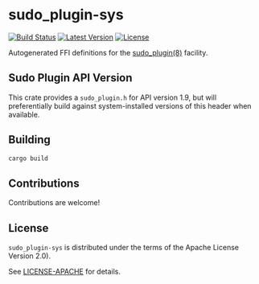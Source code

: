 # sudo_plugin-sys

[![Build Status](https://travis-ci.org/square/sudo_pair.svg?branch=master)](https://travis-ci.org/square/sudo_pair)
[![Latest Version](https://img.shields.io/crates/v/sudo_plugin-sys.svg)](https://crates.io/crates/sudo_plugin-sys)
[![License](https://img.shields.io/github/license/square/sudo_pair.svg)](https://github.com/square/sudo_pair)

Autogenerated FFI definitions for the [sudo_plugin(8)][sudo_plugin_man]
facility.

## Sudo Plugin API Version

This crate provides a `sudo_plugin.h` for API version 1.9, but will
preferentially build against system-installed versions of this header
when available.

## Building

```sh
cargo build
```

## Contributions

Contributions are welcome!

## License

`sudo_plugin-sys` is  distributed under the terms of the Apache License
Version 2.0).

See [LICENSE-APACHE](../LICENSE-APACHE) for details.

[sudo_plugin_man]: https://www.sudo.ws/man/1.8.22/sudo_plugin.man.html
